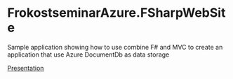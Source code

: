 # FrokostseminarAzure.FSharpWebSite
Sample application showing how to use combine F# and MVC to create an application
that use Azure DocumentDb as data storage

[Presentation](https://onybo.github.io/FrokostseminarAzure.FSharpWebSite)
